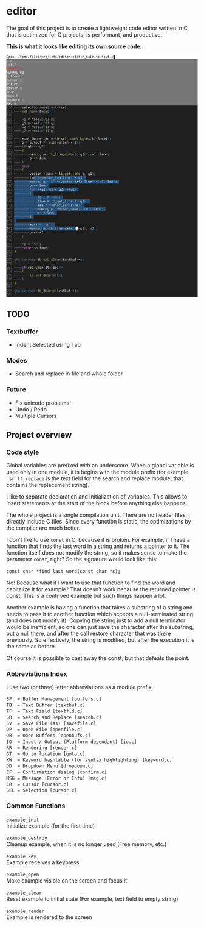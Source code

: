 # editor

The goal of this project is to create a lightweight code editor written in C,
that is optimized for C projects, is performant, and productive.

**This is what it looks like editing its own source code:**

![Screenshot of Editor](scrnshot.png)

## TODO

### Textbuffer
- Indent Selected using Tab

### Modes
- Search and replace in file and whole folder

### Future
- Fix unicode problems
- Undo / Redo
- Multiple Cursors

## Project overview

### Code style

Global variables are prefixed with an underscore. When a global
variable is used only in one module, it is begins with the module
prefix (for example `_sr_tf_replace` is the text field for the
search and replace module, that contains the replacement string).

I like to separate declaration and initialization of variables.
This allows to insert statements at the start of the block before
anything else happens.

The whole project is a single compilation unit. There are no header
files, I directly include C files. Since every function is static,
the optimizations by the compiler are much better.

I don't like to use `const` in C, because it is broken. For example,
if I have a function that finds the last word in a string and
returns a pointer to it. The function itself does not modify the
string, so it makes sense to make the parameter `const`, right?
So the signature would look like this:

`const char *find_last_word(const char *s);`

No! Because what if I want to use that function to find the word
and capitalize it for example? That doesn't work because the
returned pointer is const. This is a contrived example but such
things happen a lot.

Another example is having a function that takes a substring
of a string and needs to pass it to another function which
accepts a null-terminated string (and does not modify it).
Copying the string just to add a null terminator would be
inefficient, so one can just save the character after the
substring, put a null there, and after the call restore character
that was there previously. So effectively, the string is modified,
but after the execution it is the same as before.

Of course it is possible to cast away the const, but that defeats the
point.

### Abbreviations Index

I use two (or three) letter abbreviations as a module prefix.

```
BF  = Buffer Management [buffers.c]
TB  = Text Buffer [textbuf.c]
TF  = Text Field [textfld.c]
SR  = Search and Replace [search.c]
SV  = Save File (As) [savefile.c]
OP  = Open File [openfile.c]
OB  = Open Buffers [openbufs.c]
IO  = Input / Output (Platform dependant) [io.c]
RR  = Rendering [render.c]
GT  = Go to location [goto.c]
KW  = Keyword hashtable (for syntax highlighting) [keyword.c]
DD  = Dropdown Menu [dropdown.c]
CF  = Confirmation dialog [confirm.c]
MSG = Message (Error or Info) [msg.c]
CR  = Cursor [cursor.c]
SEL = Selection [cursor.c]
```

### Common Functions

`example_init`\
Initialize example (for the first time)

`example_destroy`\
Cleanup example, when it is no longer used (Free memory, etc.)

`example_key`\
Example receives a keypress

`example_open`\
Make example visible on the screen and focus it

`example_clear`\
Reset example to initial state
(For example, text field to empty string)

`example_render`\
Example is rendered to the screen
